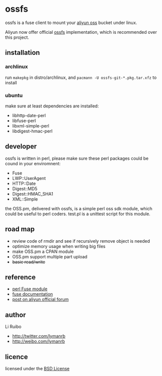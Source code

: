 # ossfs

ossfs is a fuse client to mount your [aliyun oss](http://oss.aliyun.com/) bucket under linux.

Aliyun now offer official [ossfs](https://github.com/aliyun/ossfs) implementation, which is recommended over this project.

## installation

### archlinux

run `makepkg` in distro/archlinux, and `pacmann -U ossfs-git-*.pkg.tar.xfz` to install

### ubuntu

make sure at least dependencies are installed:
- libhttp-date-perl
- libfuse-perl
- libxml-simple-perl
- libdigest-hmac-perl

## developer

ossfs is written in perl, please make sure these perl packages could be cound in your enviromnent:

- Fuse
- LWP::UserAgent
- HTTP::Date
- Digest::MD5
- Digest::HMAC_SHA1
- XML::Simple

the OSS.pm, delivered with ossfs, is a simple perl oss sdk module, which could be useful to perl coders. test.pl is a unittest script for this module.

## road map

- review code of rmdir and see if recursively remove object is needed
- optimize memory usage when writing big files
- make OSS.pm a CPAN module
- OSS.pm support multiple part upload
- <del>basic read/write</del>

## reference

- [perl Fuse module](http://search.cpan.org/~dpavlin/Fuse-0.14/Fuse.pm)
- [fuse documentation](http://fuse.sourceforge.net/doxygen/structfuse__operations.html#dc6dc71274f185de72217e38d62142c4)
- [post on aliyun official forum](http://bbs.aliyun.com/read.php?tid=132627)

## author

Li Ruibo
- http://twitter.com/lymanrb
- http://weibo.com/lymanrb

## licence

licensed under the [BSD License](http://www.linfo.org/bsdlicense.html)
